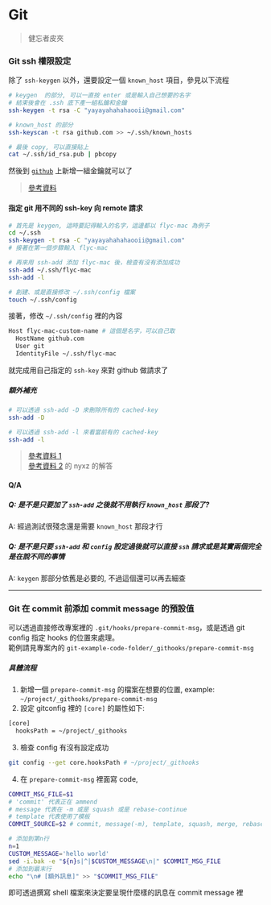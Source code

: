 # Git

> 健忘者皮夾

### Git ssh 權限設定

除了 `ssh-keygen` 以外，還要設定一個 `known_host` 項目，參見以下流程

```bash
# keygen  的部分, 可以一直按 enter 或是輸入自己想要的名字
# 結束後會在 .ssh 底下產一組私鑰和金鑰
ssh-keygen -t rsa -C "yayayahahahaooii@gmail.com"

# known_host 的部分
ssh-keyscan -t rsa github.com >> ~/.ssh/known_hosts

# 最後 copy, 可以直接貼上
cat ~/.ssh/id_rsa.pub | pbcopy
```

然後到 [`github`](https://github.com/settings/keys) 上新增一組金鑰就可以了

> [參考資料](https://stackoverflow.com/questions/13363553/git-error-host-key-verification-failed-when-connecting-to-remote-repository)

#### 指定 git 用不同的 ssh-key 向 remote 請求

```bash
# 首先是 keygen, 這時要記得輸入的名字，這邊都以 flyc-mac 為例子
cd ~/.ssh
ssh-keygen -t rsa -C "yayayahahahaooii@gmail.com"
# 接著在第一個步驟輸入 flyc-mac

# 再來用 ssh-add 添加 flyc-mac 後，檢查有沒有添加成功
ssh-add ~/.ssh/flyc-mac
ssh-add -l

# 創建、或是直接修改 ~/.ssh/config 檔案
touch ~/.ssh/config
```

接著，修改 `~/.ssh/config` 裡的內容

```bash
Host flyc-mac-custom-name # 這個是名字，可以自己取
  HostName github.com
  User git
  IdentityFile ~/.ssh/flyc-mac
```

就完成用自己指定的 `ssh-key` 來對 github 做請求了

##### 額外補充

```bash
# 可以透過 ssh-add -D 來刪除所有的 cached-key
ssh-add -D

# 可以透過 ssh-add -l 來看當前有的 cached-key
ssh-add -l
```

> [參考資料 1](https://gist.github.com/jexchan/2351996)  
> [參考資料 2](https://superuser.com/questions/232373/how-to-tell-git-which-private-key-to-use) 的 nyxz 的解答

#### Q/A

##### Q: 是不是只要加了 `ssh-add` 之後就不用執行 `known_host` 那段了?

A: 經過測試很殘念還是需要 `known_host` 那段才行

##### Q: 是不是只要 `ssh-add` 和 `config` 設定過後就可以直接 `ssh` 請求或是其實兩個完全是在說不同的事情

A: `keygen` 那部分依舊是必要的, 不過這個還可以再去細查

---

### Git 在 commit 前添加 commit message 的預設值

可以透過直接修改專案裡的 `.git/hooks/prepare-commit-msg`，或是透過 git config 指定 hooks 的位置來處理。  
範例請見專案內的 `git-example-code-folder/_githooks/prepare-commit-msg`

##### 具體流程

1. 新增一個 `prepare-commit-msg` 的檔案在想要的位置, example: `~/project/_githooks/prepare-commit-msg`
2. 設定 gitconfig 裡的 `[core]` 的屬性如下:

```bash
[core]
  hooksPath = ~/project/_githooks
```

3. 檢查 config 有沒有設定成功

```bash
git config --get core.hooksPath # ~/project/_githooks
```

4. 在 `prepare-commit-msg` 裡面寫 code,

```bash
COMMIT_MSG_FILE=$1
# 'commit' 代表正在 ammend
# message 代表在 -m 或是 squash 或是 rebase-continue
# template 代表使用了模板
COMMIT_SOURCE=$2 # commit, message(-m), template, squash, merge, rebase

# 添加到第n行
n=1
CUSTOM_MESSAGE='hello world'
sed -i.bak -e "${n}s|^|$CUSTOM_MESSAGE\n|" $COMMIT_MSG_FILE
# 添加到最末行
echo "\n# [額外訊息]" >> "$COMMIT_MSG_FILE"

```

即可透過撰寫 shell 檔案來決定要呈現什麼樣的訊息在 commit message 裡
